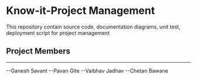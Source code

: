 # Know-it-Project Management
This repository contain source code, documentation diagrams, unit test, deployment script for project management
## Project Members
<hr/>
--Ganesh Savant
--Pavan Gite
--Vaibhav Jadhav
--Chetan Bawane
